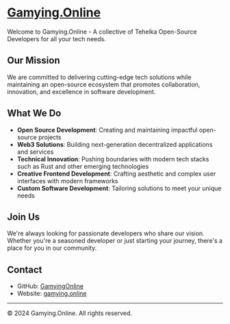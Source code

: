 # [Gamying.Online](https://gamying.online)


Welcome to Gamying.Online - A collective of Tehelka Open-Source Developers for all your tech needs.

## Our Mission

We are committed to delivering cutting-edge tech solutions while maintaining an open-source ecosystem that promotes collaboration, innovation, and excellence in software development.

## What We Do

- **Open Source Development**: Creating and maintaining impactful open-source projects
- **Web3 Solutions**: Building next-generation decentralized applications and services
- **Technical Innovation**: Pushing boundaries with modern tech stacks such as Rust and other emerging technologies
- **Creative Frontend Development**: Crafting aesthetic and complex user interfaces with modern frameworks
- **Custom Software Development**: Tailoring solutions to meet your unique needs 

## Join Us

We're always looking for passionate developers who share our vision. Whether you're a seasoned developer or just starting your journey, there's a place for you in our community.

## Contact

- GitHub: [GamyingOnline](https://github.com/GamyingOnline)
- Website: [gamying.online](https://gamying.online)

---

© 2024 Gamying.Online. All rights reserved.
